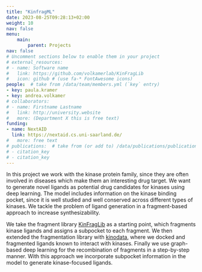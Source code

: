 ```yaml
---
title: "KinfragML"
date: 2023-08-25T09:28:13+02:00
weight: 10
nav: false
menu:
    main:
        parent: Projects
nav: false
# Uncomment sections below to enable them in your project
# external_resources:
# - name: Software name
#   link: https://github.com/volkamerlab/KinFragLib
#   icon: github # (use fa-* FontAwesome icons)
people:  # take from /data/team/members.yml (`key` entry)
- key: paula.kramer
- key: andrea.volkamer
# collaborators:
# - name: Firstname Lastname
#   link: http://university.website
#   more: (Department X this is free text)
funding:
- name: NextAID
  link: https://nextaid.cs.uni-saarland.de/
#   more: free text
# publications:  # take from (or add to) /data/publications/publications.yml
# - citation_key
# - citation_key
---
```


In this project we work with the kinase protein family, since they are often involved in diseases which make them an interesting drug target. We want to generate novel ligands as potential drug candidates for kinases using deep learning. The model includes information on the kinase binding pocket, since it is well studied and well conserved across different types of kinases. We tackle the problem of ligand generation in a fragment-based approach to increase synthesizability.

<!--more-->

We take the fragment library [KinFragLib](https://volkamerlab.org/projects/kinfraglib/)  as a starting point, which fragments kinase ligands and assigns a subpocket to each fragment. We then extended the fragmentation library with [kinodata](https://volkamerlab.org/projects/kinoml/), where we docked and fragmented ligands known to interact with kinases. Finally we use graph-based deep learning for the recombination of fragments in a step-by-step manner. With this approach we incorporate subpocket information in the model to generate kinase-focused ligands. 

